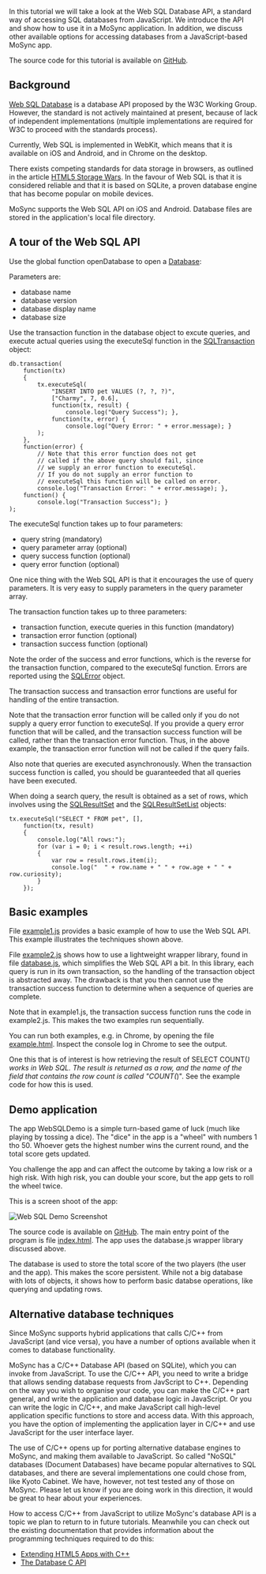 <!-- # Using Web SQL in MoSync Apps  -->
<!-- C:\md>perl Markdown.pl C:\MoSyncProjects\MoSyncApps\WebSQLDemo\WebSQLTutorial.md > output.txt -->

<!--
<style type="text/css">
p>img {
  width: 550px;
}
</style>
-->

In this tutorial we will take a look at the Web SQL Database API, a standard way of accessing SQL databases from JavaScript. We introduce the API and show how to use it in a MoSync application. In addition, we discuss other available options for accessing databases from a JavaScript-based MoSync app.

The source code for this tutorial is available on [GitHub](https://github.com/divineprog/MoSyncApps/tree/master/WebSQLDemo).

## Background

[Web SQL Database](http://www.w3.org/TR/webdatabase/) is a database API proposed by the W3C Working Group. However, the standard is not actively maintained at present, because of lack of independent implementations (multiple implementations are required for W3C to proceed with the standards process).

Currently, Web SQL is implemented in WebKit, which means that it is available on iOS and Android, and in Chrome on the desktop.

There exists competing standards for data storage in browsers, as outlined in the article [HTML5 Storage Wars](http://csimms.botonomy.com/2011/05/html5-storage-wars-localstorage-vs-indexeddb-vs-web-sql.html). In the favour of Web SQL is that it is considered reliable and that it is based on SQLite, a proven database engine that has become popular on mobile devices.

MoSync supports the Web SQL API on iOS and Android. Database files are stored in the application's local file directory.

## A tour of the Web SQL API

Use the global function openDatabase to open a [Database](http://www.mosync.com/files/imports/doxygen/latest/html5/database.md.html#Database):

Parameters are:

* database name
* database version
* database display name
* database size

Use the transaction function in the database object to excute queries, and execute actual queries using the executeSql function in the [SQLTransaction](http://www.mosync.com/files/imports/doxygen/latest/html5/sqltransaction.md.html#SQLTransaction) object:

    db.transaction(
        function(tx)
        {
            tx.executeSql(
                "INSERT INTO pet VALUES (?, ?, ?)",
                ["Charmy", 7, 0.6],
                function(tx, result) {
                    console.log("Query Success"); },
                function(tx, error) {
                    console.log("Query Error: " + error.message); }
            );
        },
        function(error) {
            // Note that this error function does not get
            // called if the above query should fail, since
            // we supply an error function to executeSql.
            // If you do not supply an error function to
            // executeSql this function will be called on error.
            console.log("Transaction Error: " + error.message); },
        function() {
            console.log("Transaction Success"); }
    );

The executeSql function takes up to four parameters:

* query string (mandatory)
* query parameter array (optional)
* query success function (optional)
* query error function (optional)

One nice thing with the Web SQL API is that it encourages the use of query parameters. It is very easy to supply parameters in the query parameter array.

The transaction function takes up to three parameters:

* transaction function, execute queries in this function (mandatory)
* transaction error function (optional)
* transaction success function (optional)

Note the order of the success and error functions, which is the reverse for the transaction function, compared to the executeSql function. Errors are reported using the [SQLError](http://www.mosync.com/files/imports/doxygen/latest/html5/sqlerror.md.html#SQLError) object.

The transaction success and transaction error functions are useful for handling of the entire transaction.

Note that the transaction error function will be called only if you do not supply a query error function to executeSql. If you provide a query error function that will be called, and the transaction success function will be called, rather than the transaction error function. Thus, in the above example, the transaction error function will not be called if the query fails.

Also note that queries are executed asynchronously. When the transaction success function is called, you should be guaranteeded that all queries have been executed.

When doing a search query, the result is obtained as a set of rows, which involves using the [SQLResultSet](http://www.mosync.com/files/imports/doxygen/latest/html5/sqlresultset.md.html#SQLResultSet) and the [SQLResultSetList](http://www.mosync.com/files/imports/doxygen/latest/html5/sqlresultsetlist.md.html#SQLResultSetList) objects:

    tx.executeSql("SELECT * FROM pet", [],
        function(tx, result)
        {
            console.log("All rows:");
            for (var i = 0; i < result.rows.length; ++i)
            {
                var row = result.rows.item(i);
                console.log("  " + row.name + " " + row.age + " " + row.curiosity);
            }
        });

## Basic examples

File [example1.js](https://github.com/divineprog/MoSyncApps/blob/master/WebSQLDemo/LocalFiles/example1.js) provides a basic example of how to use the Web SQL API. This example illustrates the techniques shown above.

File [example2.js](https://github.com/divineprog/MoSyncApps/blob/master/WebSQLDemo/LocalFiles/example2.js) shows how to use a lightweight wrapper library, found in file [database.js](https://github.com/divineprog/MoSyncApps/blob/master/WebSQLDemo/LocalFiles/database.js), which simplifies the Web SQL API a bit. In this library, each query is run in its own transaction, so the handling of the transaction object is abstracted away. The drawback is that you then cannot use the transaction success function to determine when a sequence of queries are complete.

Note that in example1.js, the transaction success function runs the code in example2.js. This makes the two examples run sequentially.

You can run both examples, e.g. in Chrome, by opening the file [example.html](https://github.com/divineprog/MoSyncApps/blob/master/WebSQLDemo/LocalFiles/example.html). Inspect the console log in Chrome to see the output.

One this that is of interest is how retrieving the result of SELECT COUNT(*) works in Web SQL. The result is returned as a row, and the name of the field that contains the row count is called "COUNT(*)". See the example code for how this is used.

## Demo application

The app WebSQLDemo is a simple turn-based game of luck (much like playing by tossing a dice). The "dice" in the app is a "wheel" with numbers 1 tho 50. Whoever gets the highest number wins the current round, and the total score gets updated.

You challenge the app and can affect the outcome by taking a low risk or a high risk. With high risk, you can double your score, but the app gets to roll the wheel twice.

This is a screen shoot of the app:

![Web SQL Demo Screenshot](https://raw.github.com/divineprog/MoSyncApps/master/WebSQLDemo/Tutorial/WebSQLDemo.png)

The source code is available on [GitHub](https://github.com/divineprog/MoSyncApps/tree/master/WebSQLDemo). The main entry point of the program is file [index.html](https://github.com/divineprog/MoSyncApps/blob/master/WebSQLDemo/LocalFiles/index.html). The app uses the database.js wrapper library discussed above.

The database is used to store the total score of the two players (the user and the app). This makes the score persistent. While not a big database with lots of objects, it shows how to perform basic databse operations, like querying and updating rows.

## Alternative database techniques

Since MoSync supports hybrid applications that calls C/C++ from JavaScript (and vice versa), you have a number of options available when it comes to database functionality.

MoSync has a C/C++ Database API (based on SQLite), which you can invoke from JavaScript. To use the C/C++ API, you need to write a bridge that allows sending database requests from JavScript to C++. Depending on the way you wish to organise your code, you can make the C/C++ part general, and write the application and database logic in JavaScript. Or you can write the logic in C/C++, and make JavaScript call high-level application specific functions to store and access data. With this approach, you have the option of implementing  the application layer in C/C++ and use JavaScript for the user interface layer.

The use of C/C++ opens up for porting alternative database engines to MoSync, and making them available to JavaScript. So called "NoSQL" databases (Document Databases) have became popular alternatives to SQL databases, and there are several implementations one could chose from, like Kyoto Cabinet. We have, however, not test tested any of those on MoSync. Please let us know if you are doing work in this direction, it would be great to hear about your experiences.

How to access C/C++ from JavaScript to utilize MoSync's database API is a topic we plan to return to in future tutorials. Meanwhile you can check out the existing documentation that provides information about the programming techniques required to do this:

* [Extending HTML5 Apps with C++](http://www.mosync.com/documentation/manualpages/how-communicate-between-javascript-and-c-mosync)
* [The Database C API](http://www.mosync.com/documentation/manualpages/sql-database-api)
